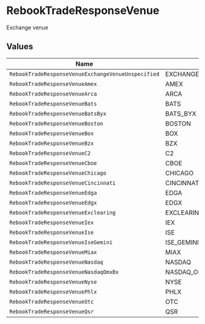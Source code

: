 # RebookTradeResponseVenue

Exchange venue


## Values

| Name                                               | Value                                              |
| -------------------------------------------------- | -------------------------------------------------- |
| `RebookTradeResponseVenueExchangeVenueUnspecified` | EXCHANGE_VENUE_UNSPECIFIED                         |
| `RebookTradeResponseVenueAmex`                     | AMEX                                               |
| `RebookTradeResponseVenueArca`                     | ARCA                                               |
| `RebookTradeResponseVenueBats`                     | BATS                                               |
| `RebookTradeResponseVenueBatsByx`                  | BATS_BYX                                           |
| `RebookTradeResponseVenueBoston`                   | BOSTON                                             |
| `RebookTradeResponseVenueBox`                      | BOX                                                |
| `RebookTradeResponseVenueBzx`                      | BZX                                                |
| `RebookTradeResponseVenueC2`                       | C2                                                 |
| `RebookTradeResponseVenueCboe`                     | CBOE                                               |
| `RebookTradeResponseVenueChicago`                  | CHICAGO                                            |
| `RebookTradeResponseVenueCincinnati`               | CINCINNATI                                         |
| `RebookTradeResponseVenueEdga`                     | EDGA                                               |
| `RebookTradeResponseVenueEdgx`                     | EDGX                                               |
| `RebookTradeResponseVenueExclearing`               | EXCLEARING                                         |
| `RebookTradeResponseVenueIex`                      | IEX                                                |
| `RebookTradeResponseVenueIse`                      | ISE                                                |
| `RebookTradeResponseVenueIseGemini`                | ISE_GEMINI                                         |
| `RebookTradeResponseVenueMiax`                     | MIAX                                               |
| `RebookTradeResponseVenueNasdaq`                   | NASDAQ                                             |
| `RebookTradeResponseVenueNasdaqOmxBx`              | NASDAQ_OMX_BX                                      |
| `RebookTradeResponseVenueNyse`                     | NYSE                                               |
| `RebookTradeResponseVenuePhlx`                     | PHLX                                               |
| `RebookTradeResponseVenueOtc`                      | OTC                                                |
| `RebookTradeResponseVenueQsr`                      | QSR                                                |
